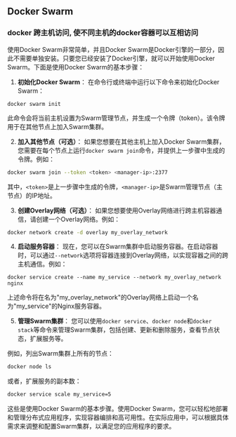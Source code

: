 ## Docker Swarm

### docker 跨主机访问, 使不同主机的docker容器可以互相访问

使用Docker Swarm非常简单，并且Docker Swarm是Docker引擎的一部分，因此不需要单独安装。只要您已经安装了Docker引擎，就可以开始使用Docker Swarm。下面是使用Docker Swarm的基本步骤：

1. **初始化Docker Swarm**：
在命令行或终端中运行以下命令来初始化Docker Swarm：

```
docker swarm init
```

此命令会将当前主机设置为Swarm管理节点，并生成一个令牌（token）。该令牌用于在其他节点上加入Swarm集群。

2. **加入其他节点（可选）**：
如果您想要在其他主机上加入Docker Swarm集群，您需要在每个节点上运行`docker swarm join`命令，并提供上一步骤中生成的令牌。例如：

```bash
docker swarm join --token <token> <manager-ip>:2377
```

其中，`<token>`是上一步骤中生成的令牌，`<manager-ip>`是Swarm管理节点（主节点）的IP地址。

3. **创建Overlay网络（可选）**：
如果您想要使用Overlay网络进行跨主机容器通信，请创建一个Overlay网络。例如：

```bash
docker network create -d overlay my_overlay_network
```

4. **启动服务容器**：
现在，您可以在Swarm集群中启动服务容器。在启动容器时，可以通过`--network`选项将容器连接到Overlay网络，以实现容器之间的跨主机通信。例如：

```
docker service create --name my_service --network my_overlay_network nginx
```

上述命令将在名为"my_overlay_network"的Overlay网络上启动一个名为"my_service"的Nginx服务容器。

5. **管理Swarm集群**：
您可以使用`docker service`、`docker node`和`docker stack`等命令来管理Swarm集群，包括创建、更新和删除服务，查看节点状态，扩展服务等。

例如，列出Swarm集群上所有的节点：

```bash
docker node ls
```

或者，扩展服务的副本数：

```bash
docker service scale my_service=5
```

这些是使用Docker Swarm的基本步骤。使用Docker Swarm，您可以轻松地部署和管理分布式应用程序，实现容器编排和高可用性。在实际应用中，可以根据具体需求来调整和配置Swarm集群，以满足您的应用程序的要求。
